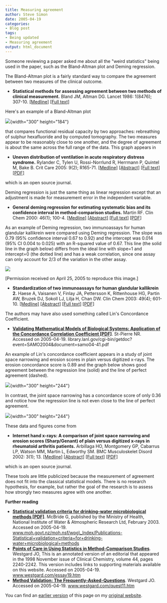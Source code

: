 ```yaml
---
title: Measuring agreement
author: Steve Simon
date: 2005-04-19
categories:
- Blog post
tags:
- Being updated
- Measuring agreement
output: html_document
---
```

Someone reviewing a paper asked me about all the "weird statistics"
being used in the paper, such as the Bland-Altman plot and Deming
regression.

The Bland-Altman plot is a fairly standard way to compare the agreement
between two measures of the clinical outcome.

- **Statistical methods for assessing agreement between two methods of
clinical measurement.** Bland JM, Altman DG. Lancet 1986: 1(8476);
307-10.
[\[Medline\]](http://www.ncbi.nlm.nih.gov/entrez/query.fcgi?cmd=Retrieve&db=PubMed&list_uids=2868172&dopt=Abstract)
[\[Full text\]](http://www-users.york.ac.uk/~mb55/meas/ba.htm)

Here's an example of a Bland-Altman plot

![](../weblog/05images/weblog1.gif){width="300" height="184"}

that compares functional residual capacity by two approaches:
rebreathing of sulphur hexafluoride and by computed tomography. The two
measures appear to be reasonably close to one another, and the degree of
agreement is about the same across the full range of the data. This
graph appears in

- **Uneven distribution of ventilation in acute respiratory distress
syndrome.** Rylander C, Tylen U, Rossi-Norrlund R, Herrmann P,
Quintel M, Bake B. Crit Care 2005: 9(2); R165-71.
[\[Medline\]](http://www.ncbi.nlm.nih.gov/entrez/query.fcgi?cmd=Retrieve&db=PubMed&list_uids=15774050&dopt=Abstract)
[\[Abstract\]](http://ccforum.com/content/9/2/r165/abstract) [\[Full
text\]](http://ccforum.com/content/9/2/R165)
[\[PDF\]](http://ccforum.com/content/pdf/cc3058.pdf)

which is an open source journal.

Deming regression is just the same thing as linear regression except
that an adjustment is made for measurement error in the independent
variable.

- **General deming regression for estimating systematic bias and its
confidence interval in method-comparison studies.** Martin RF. Clin
Chem 2000: 46(1); 100-4.
[\[Medline\]](http://www.ncbi.nlm.nih.gov/entrez/query.fcgi?cmd=Retrieve&db=PubMed&list_uids=10620577&dopt=Abstract)
[\[Abstract\]](http://www.clinchem.org/cgi/content/abstract/46/1/100)
[\[Full text\]](http://www.clinchem.org/cgi/content/full/46/1/100)
[\[PDF\]](http://www.clinchem.org/cgi/reprint/46/1/100.pdf)

As an example of Deming regression, two immunoassays for human glandular
kallikrein were compared using Deming regression. The slope was 0.79
(95% confidence interval 0.67 to 0.92) and the intercept was 0.014 (95%
CI 0.004 to 0.025) with an R-squared value of 0.67. This line (the solid
line in the graph below) differs from the ideal line with slope=1 and
intercept=0 (the dotted line) and has a weak correlation, since one
assay can only account for 2/3 of the variation in the other assay.

![](../weblog/05images/weblog2.gif)

\[Permission received on April 25, 2005 to reproduce this image.\]

- **Standardization of two immunoassays for human glandular
kallikrein 2.** Haese A, Vaisanen V, Finlay JA, Pettersson K,
Rittenhouse HG, Partin AW, Bruzek DJ, Sokoll LJ, Lilja H, Chan DW.
Clin Chem 2003: 49(4); 601-10.
[\[Medline\]](http://www.ncbi.nlm.nih.gov/entrez/query.fcgi?cmd=Retrieve&db=PubMed&list_uids=12651813&dopt=Abstract)
[\[Abstract\]](http://www.clinchem.org/cgi/content/abstract/49/4/601)
[\[Full text\]](http://www.clinchem.org/cgi/content/full/49/4/601)
[\[PDF\]](http://www.clinchem.org/cgi/reprint/49/4/601.pdf)

The authors may have also used something called Lin's Concordance
Coefficient.

- **[Validating Mathematical Models of Biological Systems: Application
of the Concordance Correlation Coefficient
\[PDF\]](http://library.lanl.gov/cgi-bin/getdoc?event=SAMO2004&document=samo04-41.pdf%20)**.
St-Pierre NR. Accessed on 2005-04-19.
library.lanl.gov/cgi-bin/getdoc?event=SAMO2004&document=samo04-41.pdf

An example of Lin's concordance coefficient appears in a study of joint
space narrowing and erosion scores in plain versus digitized x-rays. The
erosion concordance score is 0.89 and the graph below shows good
agreement between the regression line (solid) and the line of perfect
agreement (dashed).

![](../weblog/06images/weblog3.gif){width="300" height="244"}

In contrast, the joint space narrowing has a concordance score of only
0.36 and notice how the regression line is not even close to the line of
perfect agreement.

![](../weblog/05images/weblog4.gif){width="300" height="244"}

These data and figures come from

- **Internet hand x-rays: A comparison of joint space narrowing and
erosion scores (Sharp/Genant) of plain versus digitized x-rays in
rheumatoid arthritis patients.** Arbillaga HO, Montgomery GP,
Cabarrus LP, Watson MM, Martin L, Edworthy SM. BMC Musculoskelet
Disord 2002: 3(1); 13.
[\[Medline\]](http://www.ncbi.nlm.nih.gov/entrez/query.fcgi?cmd=Retrieve&db=PubMed&list_uids=11980582&dopt=Abstract)
[\[Abstract\]](http://www.biomedcentral.com/1471-2474/3/13/abstract)
[\[Full text\]](http://www.biomedcentral.com/1471-2474/3/13)
[\[PDF\]](http://www.biomedcentral.com/content/pdf/1471-2474-3-13.pdf)

which is an open source journal.

These tools are little publicized because the measurement of agreement
does not fit into the classical statistical models. There is no research
hypothesis, for example, but rather the goal of the research is to
assess how strongly two measures agree with one another.

**Further reading**

- **[Statistical validation criteria for drinking-water
microbiological methods
\[PDF\]](http://www.moh.govt.nz/moh.nsf/wpg_Index/Publications-Statistical+validation+criteria+for+drinking-water+microbiological+methods%20)**.
McBride G, published by the Ministry of Health, National Institute
of Water & Atmospheric Research Ltd, February 2003. Accessed on
2005-04-19.
www.moh.govt.nz/moh.nsf/wpg\_Index/Publications-Statistical+validation+criteria+for+drinking-water+microbiological+methods
- **[Points of Care in Using Statistics in Method-Comparison
Studies](http://www.westgard.com/essay19.htm%20)**. Westgard JO,
This is an annotated version of an editorial that appeared in the
1998 November issue of Clinical Chemistry, volume 44, pages
2240-2242. This version includes links to supporting materials
available on this website. Accessed on 2005-04-19.
www.westgard.com/essay19.htm
- **[Method Validation: The
Frequently-Asked-Questions](http://www.westgard.com/quest11.htm%20)**.
Westgard JO. Accessed on 2005-04-19. www.westgard.com/quest11.htm

You can find an [earlier version][sim1] of this page on my [original website][sim2].


[sim1]: http://www.pmean.com/05/MeasuringAgreement.html
[sim2]: http://www.pmean.com/original_site.html

